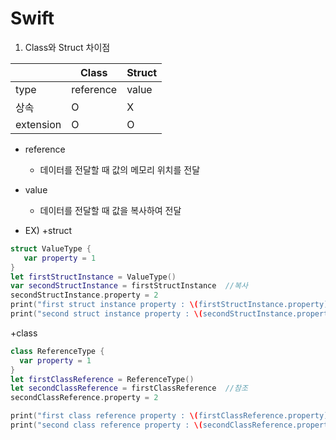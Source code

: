 # Swift
 
 1. Class와 Struct 차이점
 
||Class|Struct|
|------|---|---|
|type|reference|value|
|상속|O|X|
|extension|O|O|

+ reference
  + 데이터를 전달할 때 값의 메모리 위치를 전달

+ value
   + 데이터를 전달할 때 값을 복사하여 전달
   
+ EX)
   +struct
 ```swift
 struct ValueType {
    var property = 1
}
let firstStructInstance = ValueType()
var secondStructInstance = firstStructInstance  //복사
secondStructInstance.property = 2
print("first struct instance property : \(firstStructInstance.property)")    // 출력:1
print("second struct instance property : \(secondStructInstance.property)")  // 출력:2
 ```
 
  +class
  ```swift
  class ReferenceType {
    var property = 1
}
let firstClassReference = ReferenceType()
let secondClassReference = firstClassReference  //참조
secondClassReference.property = 2

print("first class reference property : \(firstClassReference.property)")    // 출력:2
print("second class reference property : \(secondClassReference.property)")  // 출력:2
```
